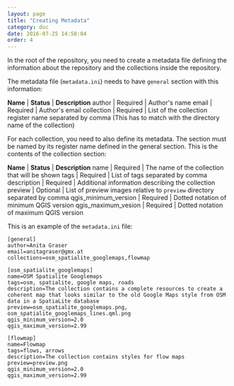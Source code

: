 ```yaml
---
layout: page
title: "Creating Metadata"
category: doc
date: 2016-07-25 14:58:04
order: 4
---
```


In the root of the repository, you need to create a metadata file defining 
the information about the repository and the collections inside the repository. 

The metadata file (```metadata.ini```) needs to have ```general``` section 
with this information:

**Name** | **Status** | **Description**
author | Required | Author's name
email | Required | Author's email
collection | Required | List of the collection register name separated by comma (This has to match with the directory name of the collection)


For each collection, you need to also define its metadata. The section must 
be named by its register name defined in the general section. This is the 
contents of the collection section:

**Name** | **Status** | **Description**
name | Required | The name of the collection that will be shown
tags | Required | List of tags separated by comma
description | Required | Additional information describing the collection
preview | Optional | List of preview images relative to ```preview``` directory separated by comma
qgis_minimum_version | Required | Dotted notation of minimum QGIS version
qgis_maximum_vesion | Required | Dotted notation of maximum QGIS version


This is an example of the ```metadata.ini``` file:

```
[general]
author=Anita Graser
email=anitagraser@gmx.at
collections=osm_spatialite_googlemaps,flowmap

[osm_spatialite_googlemaps]
name=OSM Spatialite Googlemaps
tags=osm, spatialite, google maps, roads
description=The collection contains a complete resources to create a coherent map that looks similar to the old Google Maps style from OSM data in a SpatiaLite database
preview=osm_spatialite_googlemaps.png, osm_spatialite_googlemaps_lines.qml.png
qgis_minimum_version=2.0
qgis_maximum_version=2.99

[flowmap]
name=Flowmap
tags=flows, arrows
description=The collection contains styles for flow maps
preview=preview.png
qgis_minimum_version=2.0
qgis_maximum_version=2.99
```




